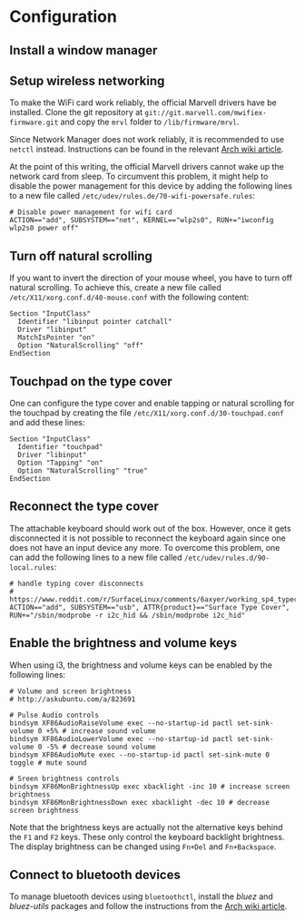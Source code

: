 # Configuration

## Install a window manager

## Setup wireless networking

To make the WiFi card work reliably, the official Marvell drivers have be installed.
Clone the git repository at `git://git.marvell.com/mwifiex-firmware.git` and copy the `mrvl` folder to `/lib/firmware/mrvl`.

Since Network Manager does not work reliably, it is recommended to use `netctl` instead.
Instructions can be found in the relevant [Arch wiki article](https://wiki.archlinux.org/index.php/netctl).

At the point of this writing, the official Marvell drivers cannot wake up the network card from sleep. To circumvent this problem, it might help to disable the power management for this device by adding the following lines to a new file called `/etc/udev/rules.de/70-wifi-powersafe.rules`:

```
# Disable power management for wifi card
ACTION=="add", SUBSYSTEM=="net", KERNEL=="wlp2s0", RUN+="iwconfig wlp2s0 power off"
```

## Turn off natural scrolling

If you want to invert the direction of your mouse wheel, you have to turn off natural scrolling.
To achieve this, create a new file called `/etc/X11/xorg.conf.d/40-mouse.conf` with the following content:

```
Section "InputClass"
  Identifier "libinput pointer catchall"
  Driver "libinput"
  MatchIsPointer "on"
  Option "NaturalScrolling" "off"
EndSection
```

## Touchpad on the type cover

One can configure the type cover and enable tapping or natural scrolling for the touchpad by creating the file `/etc/X11/xorg.conf.d/30-touchpad.conf` and add these lines:

<!-- TODO does this file exist by default?? -->

```
Section "InputClass"
  Identifier "touchpad"
  Driver "libinput"
  Option "Tapping" "on"
  Option "NaturalScrolling" "true"
EndSection
```

## Reconnect the type cover

The attachable keyboard should work out of the box.
However, once it gets disconnected it is not possible to reconnect the keyboard again
since one does not have an input device any more.
To overcome this problem, one can add the following lines to a new file called `/etc/udev/rules.d/90-local.rules`:

```
# handle typing cover disconnects
# https://www.reddit.com/r/SurfaceLinux/comments/6axyer/working_sp4_typecover_plug_and_play/
ACTION=="add", SUBSYSTEM=="usb", ATTR{product}=="Surface Type Cover", RUN+="/sbin/modprobe -r i2c_hid && /sbin/modprobe i2c_hid"
```

## Enable the brightness and volume keys

When using i3, the brightness and volume keys can be enabled by the following lines:

```
# Volume and screen brightness
# http://askubuntu.com/a/823691

# Pulse Audio controls
bindsym XF86AudioRaiseVolume exec --no-startup-id pactl set-sink-volume 0 +5% # increase sound volume
bindsym XF86AudioLowerVolume exec --no-startup-id pactl set-sink-volume 0 -5% # decrease sound volume
bindsym XF86AudioMute exec --no-startup-id pactl set-sink-mute 0 toggle # mute sound

# Sreen brightness controls
bindsym XF86MonBrightnessUp exec xbacklight -inc 10 # increase screen brightness
bindsym XF86MonBrightnessDown exec xbacklight -dec 10 # decrease screen brightness
```

Note that the brightness keys are actually not the alternative keys behind the `F1` and `F2` keys. These only control the keyboard backlight brightness. The display brightness can be changed using `Fn+Del` and `Fn+Backspace`.

## Connect to bluetooth devices

To manage bluetooth devices using `bluetoothctl`, install the *bluez* and *bluez-utils* packages and follow the instructions from the [Arch wiki article](https://wiki.archlinux.org/index.php/Bluetooth).
